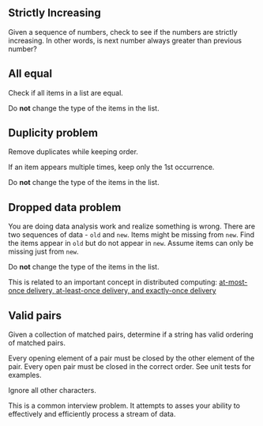 Strictly Increasing
--------

Given a sequence of numbers, check to see if the numbers are strictly increasing. In other words, is next number always greater than previous number?


All equal
-----

Check if all items in a list are equal.

Do __not__ change the type of the items in the list.




Duplicity problem
----

Remove duplicates while keeping order.

If an item appears multiple times, keep only the 1st occurrence. 

Do __not__ change the type of the items in the list.


Dropped data problem
----

You are doing data analysis work and realize something is wrong. There are two sequences of data - `old` and `new`. Items might be missing from `new`. Find the items appear in `old` but do not appear in `new`. Assume items can only be missing just from `new`.

Do __not__ change the type of the items in the list.

This is related to an important concept in distributed computing: [at-most-once delivery, at-least-once delivery, and exactly-once delivery](https://stackoverflow.com/questions/44204973/difference-between-exactly-once-and-at-least-once-guarantees)

Valid pairs
-----

Given a collection of matched pairs, determine if a string has valid ordering of matched pairs. 

Every opening element of a pair must be closed by the other element of the pair. Every open pair must be closed in the correct order. See unit tests for examples. 

Ignore all other characters.

This is a common interview problem. It attempts to asses your ability to effectively and efficiently process a stream of data.
